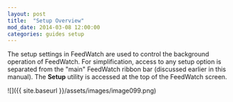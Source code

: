 ```yaml
---
layout: post
title:  "Setup Overview"
mod_date: 2014-03-08 12:00:00
categories: guides setup
---
```


The setup settings in FeedWatch are used to control the background operation of FeedWatch. For simplification, access to any setup option is separated from the "main" FeedWatch ribbon bar (discussed earlier in this manual). The **Setup** utility is accessed at the top of the FeedWatch screen.

![]({{ site.baseurl }}/assets/images/image099.png)
